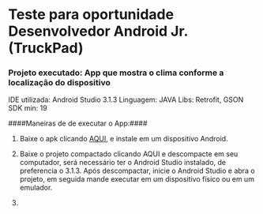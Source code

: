 # Teste para oportunidade Desenvolvedor Android Jr. (TruckPad) #

### Projeto executado: App que mostra o clima conforme a localização do dispositivo ###

IDE utilizada: Android Studio 3.1.3
Linguagem: JAVA
Libs: Retrofit, GSON
SDK min: 19

####Maneiras de de executar o App:####


1. Baixe o apk clicando [AQUI](https://drive.google.com/file/d/1AdSzI2AWRvBL-ia-qKGWssyok0JcUF-H/view?usp=sharing "AQUI"), e instale em um dispositivo Android.


2. Baixe o projeto compactado clicando AQUI e descompacte em seu computador, será necessário ter o Android Studio instalado, de preferencia o 3.1.3.
Após descompactar, inicie o Android Studio e abra o projeto, em seguida mande executar em um dispositivo físico ou em um emulador.

3. 